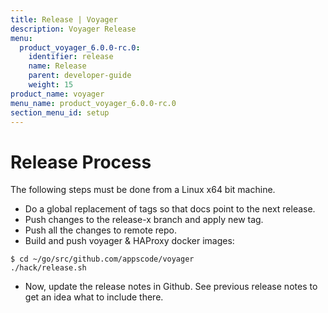 ```yaml
---
title: Release | Voyager
description: Voyager Release
menu:
  product_voyager_6.0.0-rc.0:
    identifier: release
    name: Release
    parent: developer-guide
    weight: 15
product_name: voyager
menu_name: product_voyager_6.0.0-rc.0
section_menu_id: setup
---
```

# Release Process

The following steps must be done from a Linux x64 bit machine.

- Do a global replacement of tags so that docs point to the next release.
- Push changes to the release-x branch and apply new tag.
- Push all the changes to remote repo.
- Build and push voyager & HAProxy docker images:

```console
$ cd ~/go/src/github.com/appscode/voyager
./hack/release.sh
```

- Now, update the release notes in Github. See previous release notes to get an idea what to include there.

